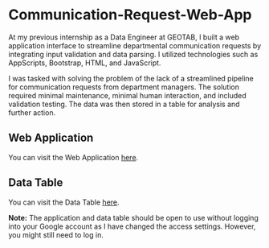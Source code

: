 # Communication-Request-Web-App

At my previous internship as a Data Engineer at GEOTAB, I built a web application interface to streamline departmental communication requests by integrating input validation and data parsing. I utilized technologies such as AppScripts, Bootstrap, HTML, and JavaScript.

I was tasked with solving the problem of the lack of a streamlined pipeline for communication requests from department managers. The solution required minimal maintenance, minimal human interaction, and included validation testing. The data was then stored in a table for analysis and further action.

## Web Application

You can visit the Web Application [here](https://script.google.com/macros/s/AKfycbzDO9l7hIneIO0RtXoJGRoC7NZU4wsTJmfc6zsy2hHyr_lDADA_j8soWXxbmcHlUiux4Q/exec).

## Data Table

You can visit the Data Table [here](https://docs.google.com/spreadsheets/d/12Mp-Y-2mc2yOQAn34oyHnaxKh5V6O1gU3CETaLfCdNM/edit?usp=sharing).

**Note:** The application and data table should be open to use without logging into your Google account as I have changed the access settings. However, you might still need to log in.
